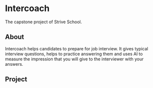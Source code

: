 # Intercoach

The capstone project of Strive School. 

## About

Intercoach helps candidates to prepare for job interview. It gives typical interview questions, helps to practice answering them and uses AI to measure the impression that you will give to the interviewer with your answers. 

## Project



